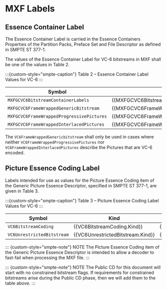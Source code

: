 # MXF Labels

## Essence Container Label

The Essence Container Label is carried in the Essence Containers Properties of
the Partition Packs, Preface Set and File Descriptor as defined in SMPTE ST
377-1.

The values of the Essence Container Label for VC-6 bitstreams in MXF shall be
one of the values in Table 2.

:::{custom-style="smpte-caption"}
Table 2 – Essence Container Label Values for VC-6
:::

| Symbol                                    | Kind                                             | Item UL                                       |
|-------------------------------------------|------------------------------------------------- |-----------------------------------------------|
| `MXFGCVC6BitstreamContainerLabels`        | {{MXFGCVC6BitstreamContainerLabels.Kind}}        | {{MXFGCVC6BitstreamContainerLabels.UL}}                 |
| `MXFGCVC6FrameWrappedGenericBitstream`    | {{MXFGCVC6FrameWrappedGenericBitstream.Kind}}    | {{MXFGCVC6FrameWrappedGenericBitstream.UL}}   |
| `MXFGCVC6FrameWrappedProgressivePictures` | {{MXFGCVC6FrameWrappedProgressivePictures.Kind}} | {{MXFGCVC6FrameWrappedProgressivePictures.UL}}|
| `MXFGCVC6FrameWrappedInterlacedPictures`  | {{MXFGCVC6FrameWrappedInterlacedPictures.Kind}}  | {{MXFGCVC6FrameWrappedInterlacedPictures.UL}} |

The `VC6FrameWrappedGenericbitstream` shall only be used in cases where neither
`VC6FrameWrappedProgressivePictures` nor `VC6FrameWrappedInterlacedPictures`
describe the Pictures that are VC-6 encoded.

## Picture Essence Coding Label

Labels intended for use as values for the Picture Essence Coding item of the
Generic Picture Essence Descriptor, specified in SMPTE ST 377-1, are given in
Table 3.

:::{custom-style="smpte-caption"}
Table 3 – Picture Essence Coding Label Values for VC-6
:::

| Symbol                     | Kind                              | Item UL                         |
|----------------------------|-----------------------------------|---------------------------------|
| `VC6BitstreamCoding`       | {{VC6BitstreamCoding.Kind}}       | {{VC6BitstreamCoding.UL}}       |
| `VC6UnrestrictedBitstream` | {{VC6UnrestrictedBitstream.Kind}} | {{VC6UnrestrictedBitstream.UL}} |

:::  {custom-style="smpte-note"}
NOTE The Picture Essence Coding item of the Generic Picture Essence Descriptor
is intended to allow a decoder to fast-fail when processing the MXF file.
:::

:::  {custom-style="smpte-note"}
NOTE The Public CD for this document will start with no constrained bitstream
flags. If requirements for constrained bitstreams arise during the Public CD
phase, then we will add them to the table above.
:::
